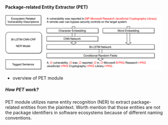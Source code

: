 #### Package-related Entity Extractor (PET)


<img src="../Data/figures/PET.png" width="500px" >

- overview of PET module

##### How PET work?
PET module utilizes name entity recognition (NER) to extract package-related entities from the plaintext. Worth mention that those entities are not the package identifiers in software ecosystems because of different naming conventions.